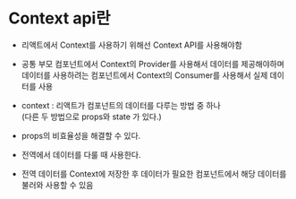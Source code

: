 # Context api란
- 리액트에서 Context를 사용하기 위해선 Context API를 사용해야함
- 공통 부모 컴포넌트에서 Context의 Provider를 사용해서 데이터를 제공해야하며 <br/>
  데이터를 사용하려는 컴포넌트에서 Context의 Consumer를 사용해서 실제 데이터를 사용

- context : 리액트가 컴포넌트의 데이터를 다루는 방법 중 하나 <br/>
  (다른 두 방법으로 props와 state 가 있다.)
- props의 비효율성을 해결할 수 있다.
- 전역에서 데이터를 다룰 때 사용한다.
- 전역 데이터를 Context에 저장한 후 데이터가 필요한 컴포넌트에서 해당 데이터를 불러와 사용할 수 있음
